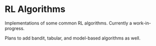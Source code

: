# RL Algorithms

Implementations of some common RL algorithms. Currently a work-in-progress.

Plans to add bandit, tabular, and model-based algorithms as well.
